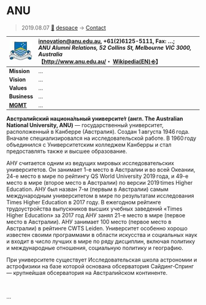 # ANU
> 2019.08.07 [🚀](../../index/index.md) [despace](../index.md) → [Contact](../contact.md)

|[![](../f/contact/a/anu_logo1_thumb.webp)](../f/contact/a/anu_logo1.png)|<innovation@anu.edu.au>, +61(2)6125-5111, Fax: …;<br> *ANU Alumni Relations, 52 Collins St, Melbourne VIC 3000, Australia*<br> 【<http://www.anu.edu.au/>・ [Wikipedia(EN) ⎆](https://en.wikipedia.org/wiki/Australian_National_University)】|
|:--|:--|
|**Mission**|…|
|**Vision**|…|
|**Values**|…|
|**Business**|…|
|**[MGMT](../mgmt.md)**|…|

**Австрали́йский национа́льный университе́т (англ. The Australian National University, ANU)** — государственный университет, расположенный в Канберре (Австралия). Создан 1 августа 1946 года. Вначале специализировался на исследовательской работе. В 1960 году объединился с Университетским колледжем Канберры и стал предоставлять также и высшее образование.

АНУ считается одним из ведущих мировых исследовательских университетов. Он занимает 1-е место в Австралии и во всей Океании, 24-е место в мире по рейтингу QS World University 2019 года, и 49-е место в мире (второе место в Австралии) по версии 2019 times Higher Education. АНУ был назван 7-м (первым в Австралии) самым международным университетом в мире по результатам исследования Times Higher Education в 2017 году. В ежегодном рейтинге трудоустройства выпускников высших учебных заведений «Times Higher Education» за 2017 год АНУ занял 21-е место в мире (первое место в Австралии). АНУ занимает 100 место (первое место в Австралии) в рейтинге CWTS Leiden. Университет особенно хорошо известен своими программами в области искусства и социальных наук и входит в число лучших в мире по ряду дисциплин, включая политику и международные отношения, социальную политику и географию.

При университете существует Исследовательская школа астрономии и астрофизики на базе которой основана обсерватория Сайдинг‑Спринг — крупнейшая обсерватория на Австралийском континенте.


<p style="page-break-after:always"> </p>

…

